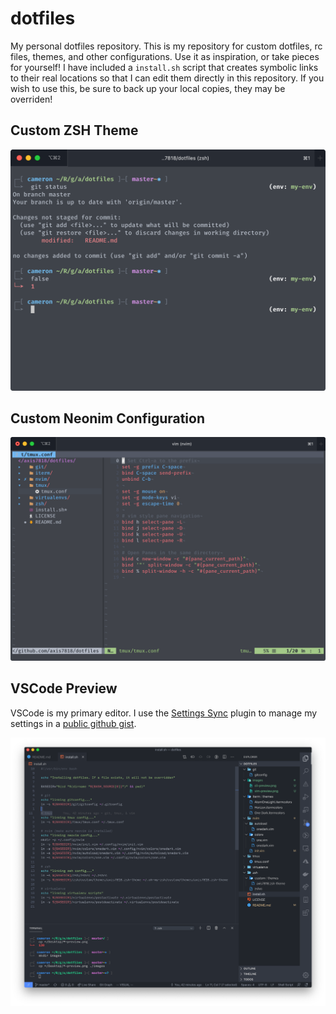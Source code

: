 # dotfiles

My personal dotfiles repository. This is my repository for custom dotfiles, rc files, themes, and other configurations.
Use it as inspiration, or take pieces for yourself! I have included a `install.sh` script that creates symbolic
links to their real locations so that I can edit them directly in this repository. If you wish to use this, be sure
to back up your local copies, they may be overriden!

## Custom ZSH Theme

![cli preview](./images/cli-preview.png)

## Custom Neonim Configuration

![vim-preview](./images/vim-preview.png)

## VSCode Preview

VSCode is my primary editor. I use the [Settings Sync](https://marketplace.visualstudio.com/items?itemName=Shan.code-settings-sync)
plugin to manage my settings in a [public github gist](https://gist.github.com/axis7818/a788156fdb37f22bb546a6707f75d142#file-settings-json).

![vscode-preview](./images/vscode-preview.png)

